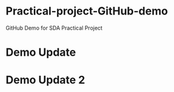 # Practical-project-GitHub-demo
GitHub Demo for SDA Practical Project

# Demo Update
# Demo Update 2
